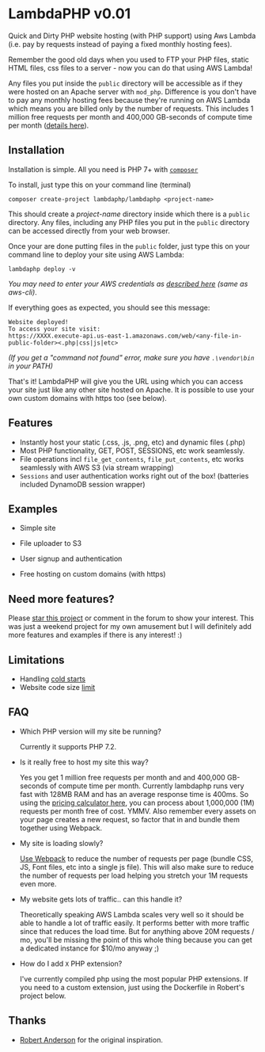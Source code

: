 # LambdaPHP v0.01

Quick and Dirty PHP website hosting (with PHP support) using Aws Lambda (i.e. pay by requests instead of paying a fixed monthly hosting fees). 

Remember the good old days when you used to FTP your PHP files, static HTML files, css files to a server -
now you can do that using AWS Lambda!

Any files you put inside the `public` directory will be accessible as if they were hosted on an Apache server with 
`mod_php`. Difference is you don't have to pay any monthly hosting fees because they're running on AWS Lambda which 
means you are billed only by the number of requests. This includes 1 million free requests per month and 400,000 GB-seconds 
of compute time per month ([details here](https://aws.amazon.com/lambda/pricing/)).

## Installation

Installation is simple. All you need is PHP 7+ with [`composer`](https://getcomposer.org)

To install, just type this on your command line (terminal)

    composer create-project lambdaphp/lambdaphp <project-name>
    
This should create a *project-name* directory inside which there is a `public` directory. Any files,
including any PHP files you put in the `public` directory can be accessed directly from your web browser.

Once your are done putting files in the `public` folder, just type this on your command line to 
deploy your site using AWS Lambda:

    lambdaphp deploy -v

*You may need to enter your AWS credentials as [described here](http://docs.aws.amazon.com/cli/latest/userguide/cli-chap-getting-started.html) (same as aws-cli)*. 

If everything goes as expected, you should see this message:
            
    Website deployed! 
    To access your site visit:
    https://XXXX.execute-api.us-east-1.amazonaws.com/web/<any-file-in-public-folder><.php|css|js|etc>
    
*(If you get a "command not found" error, make sure you have `.\vendor\bin` in your PATH)*

That's it! LambdaPHP will give you the URL using which you can access your site just like any other
site hosted on Apache. It is possible to use your own custom domains with https too (see below).

## Features

- Instantly host your static (.css, .js, .png, etc) and dynamic files (.php)
- Most PHP functionality, GET, POST, SESSIONS, etc work seamlessly. 
- File operations incl `file_get_contents`, `file_put_contents`, etc works seamlessly with AWS S3 (via stream wrapping) 
- `Sessions` and user authentication works right out of the box! (batteries included DynamoDB session wrapper)

## Examples

 - Simple site

 - File uploader to S3
 
 - User signup and authentication
    
 - Free hosting on custom domains (with https)

## Need more features?

Please [star this project](https://github.com/san-kumar/lambdaphp) or comment in the forum to show your interest. This was just a weekend project 
for my own amusement but I will definitely add more features and examples if there is any interest! :)

## Limitations

- Handling [cold starts](https://www.google.com/search?q=aws+lambda+startup+time)
- Website code size [limit](https://www.google.com/search?q=aws+lambda+code+size)

## FAQ 
 
- Which PHP version will my site be running?
   
   Currently it supports PHP 7.2.
   
- Is it really free to host my site this way?

  Yes you get 1 million free requests per month and and 400,000 GB-seconds of compute time per month.
  Currently lambdaphp runs very fast with 128MB RAM and has an average response time is 400ms. So using the [pricing calculator here](https://s3.amazonaws.com/lambda-tools/pricing-calculator.html),
  you can process about 1,000,000 (1M) requests per month free of cost. YMMV. Also remember every assets on your page creates a new request, so factor that in and bundle them together using Webpack.
  
- My site is loading slowly?

  [Use Webpack](https://www.phase2technology.com/blog/bundle-your-front-end-with-webpack) to reduce the number of requests per page (bundle CSS, JS, Font files, etc into a single js file). This will also make sure to reduce the number of requests per load helping you stretch your 1M requests even more.  
  
- My website gets lots of traffic.. can this handle it?

  Theoretically speaking AWS Lambda scales very well so it should be able to handle a lot of traffic easily. It performs better with more traffic since that reduces the load time. But for anything above 20M requests / mo, you'll be missing the point of this whole thing because you can get a dedicated instance for $10/mo anyway ;)       

- How do I add `X` PHP extension?

  I've currently compiled php using the most popular PHP extensions. If you need to a custom extension, just using the 
  Dockerfile in Robert's project below. 
  

## Thanks

* [Robert Anderson](https://github.com/ZeroSharp/serverless-php) for the original inspiration.